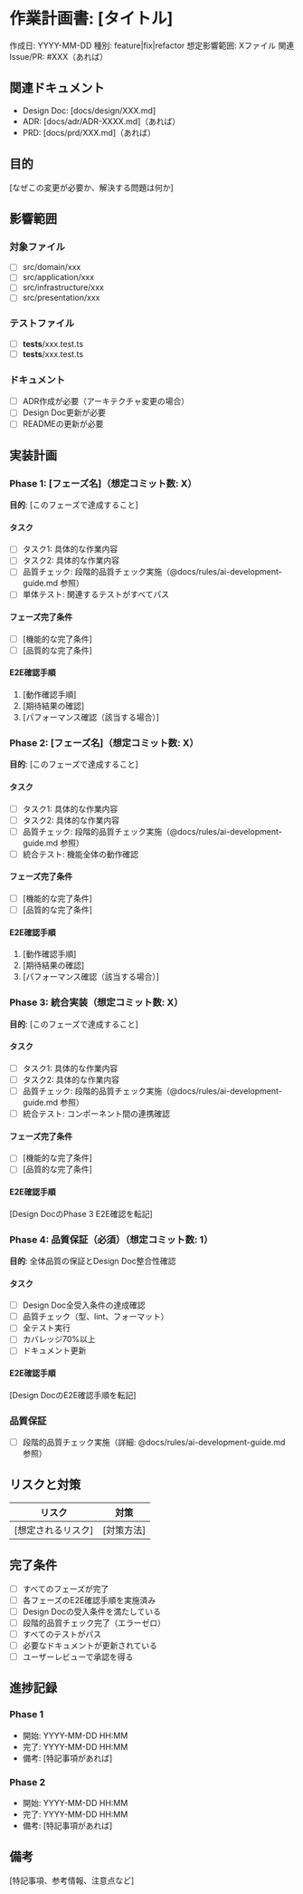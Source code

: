 # 作業計画書: [タイトル]

作成日: YYYY-MM-DD
種別: feature|fix|refactor
想定影響範囲: Xファイル
関連Issue/PR: #XXX（あれば）

## 関連ドキュメント
- Design Doc: [docs/design/XXX.md]
- ADR: [docs/adr/ADR-XXXX.md]（あれば）
- PRD: [docs/prd/XXX.md]（あれば）

## 目的
[なぜこの変更が必要か、解決する問題は何か]

## 影響範囲
### 対象ファイル
- [ ] src/domain/xxx
- [ ] src/application/xxx
- [ ] src/infrastructure/xxx
- [ ] src/presentation/xxx

### テストファイル
- [ ] __tests__/xxx.test.ts
- [ ] __tests__/xxx.test.ts

### ドキュメント
- [ ] ADR作成が必要（アーキテクチャ変更の場合）
- [ ] Design Doc更新が必要
- [ ] READMEの更新が必要

## 実装計画

### Phase 1: [フェーズ名]（想定コミット数: X）
**目的**: [このフェーズで達成すること]

#### タスク
- [ ] タスク1: 具体的な作業内容
- [ ] タスク2: 具体的な作業内容
- [ ] 品質チェック: 段階的品質チェック実施（@docs/rules/ai-development-guide.md 参照）
- [ ] 単体テスト: 関連するテストがすべてパス

#### フェーズ完了条件
- [ ] [機能的な完了条件]
- [ ] [品質的な完了条件]

#### E2E確認手順
1. [動作確認手順]
2. [期待結果の確認]
3. [パフォーマンス確認（該当する場合）]

### Phase 2: [フェーズ名]（想定コミット数: X）
**目的**: [このフェーズで達成すること]

#### タスク
- [ ] タスク1: 具体的な作業内容
- [ ] タスク2: 具体的な作業内容
- [ ] 品質チェック: 段階的品質チェック実施（@docs/rules/ai-development-guide.md 参照）
- [ ] 統合テスト: 機能全体の動作確認

#### フェーズ完了条件
- [ ] [機能的な完了条件]
- [ ] [品質的な完了条件]

#### E2E確認手順
1. [動作確認手順]
2. [期待結果の確認]
3. [パフォーマンス確認（該当する場合）]

### Phase 3: 統合実装（想定コミット数: X）
**目的**: [このフェーズで達成すること]

#### タスク
- [ ] タスク1: 具体的な作業内容
- [ ] タスク2: 具体的な作業内容
- [ ] 品質チェック: 段階的品質チェック実施（@docs/rules/ai-development-guide.md 参照）
- [ ] 統合テスト: コンポーネント間の連携確認

#### フェーズ完了条件
- [ ] [機能的な完了条件]
- [ ] [品質的な完了条件]

#### E2E確認手順
[Design DocのPhase 3 E2E確認を転記]

### Phase 4: 品質保証（必須）（想定コミット数: 1）
**目的**: 全体品質の保証とDesign Doc整合性確認

#### タスク
- [ ] Design Doc全受入条件の達成確認
- [ ] 品質チェック（型、lint、フォーマット）
- [ ] 全テスト実行
- [ ] カバレッジ70%以上
- [ ] ドキュメント更新

#### E2E確認手順
[Design DocのE2E確認手順を転記]

### 品質保証
- [ ] 段階的品質チェック実施（詳細: @docs/rules/ai-development-guide.md 参照）

## リスクと対策
| リスク | 対策 |
|--------|------|
| [想定されるリスク] | [対策方法] |

## 完了条件
- [ ] すべてのフェーズが完了
- [ ] 各フェーズのE2E確認手順を実施済み
- [ ] Design Docの受入条件を満たしている
- [ ] 段階的品質チェック完了（エラーゼロ）
- [ ] すべてのテストがパス
- [ ] 必要なドキュメントが更新されている
- [ ] ユーザーレビューで承認を得る

## 進捗記録
### Phase 1
- 開始: YYYY-MM-DD HH:MM
- 完了: YYYY-MM-DD HH:MM
- 備考: [特記事項があれば]

### Phase 2
- 開始: YYYY-MM-DD HH:MM
- 完了: YYYY-MM-DD HH:MM
- 備考: [特記事項があれば]

## 備考
[特記事項、参考情報、注意点など]